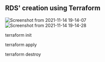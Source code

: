 RDS' creation using Terraform
--------------
![Screenshot from 2021-11-14 19-14-07](https://user-images.githubusercontent.com/61839115/141691175-81ef21ae-7ed7-4c9c-a4c7-6a630d0f2ab0.png)
![Screenshot from 2021-11-14 19-14-28](https://user-images.githubusercontent.com/61839115/141691176-4cef3ef6-c486-4ae9-967b-2f64bdf7d990.png)

terraform init

terraform apply

terraform destroy
